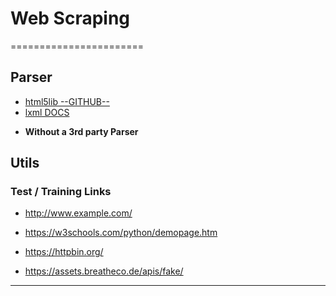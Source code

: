 # Web Scraping 
=======================




Parser
----------


- [html5lib --GITHUB--](https://github.com/html5lib/html5lib-python#html5lib)
- [lxml DOCS](https://lxml.de/4.4/lxmldoc-4.4.2.pdf)
* **Without a 3rd party Parser**

Utils
-----

### Test / Training Links

- http://www.example.com/

- https://w3schools.com/python/demopage.htm

- https://httpbin.org/

- https://assets.breatheco.de/apis/fake/




-----------------------------------------------------------------------------------------------------